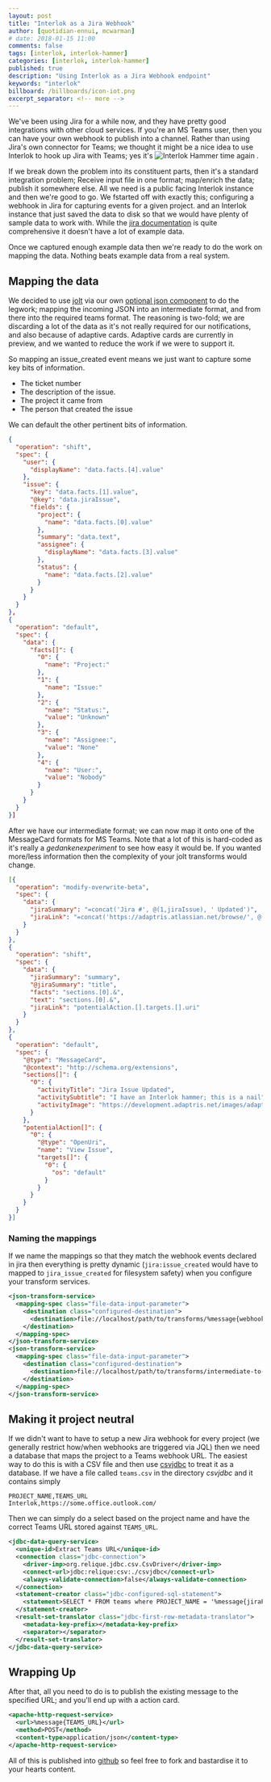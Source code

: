 ```yaml
---
layout: post
title: "Interlok as a Jira Webhook"
author: [quotidian-ennui, mcwarman]
# date: 2018-01-15 11:00
comments: false
tags: [interlok, interlok-hammer]
categories: [interlok, interlok-hammer]
published: true
description: "Using Interlok as a Jira Webhook endpoint"
keywords: "interlok"
billboard: /billboards/icon-iot.png
excerpt_separator: <!-- more -->
---
```


We've been using Jira for a while now, and they have pretty good integrations with other cloud services. If you're an MS Teams user, then you can have your own webhook to publish into a channel. Rather than using Jira's own connector for Teams; we thought it might be a nice idea to use Interlok to hook up Jira with Teams; yes it's ![Interlok Hammer](https://img.shields.io/badge/certified-interlok%20hammer-red.svg) time again
.
<!-- more -->

If we break down the problem into its constituent parts, then it's a standard integration problem; Receive input file in one format; map/enrich the data; publish it somewhere else. All we need is a public facing Interlok instance and then we're good to go. We fstarted off with exactly this; configuring a webhook in Jira for capturing events for a given project. and an Interlok instance that just saved the data to disk so that we would have plenty of sample data to work with. While the [jira documentation](https://developer.atlassian.com/server/jira/platform/webhooks/) is quite comprehensive it doesn't have a lot of example data.

Once we captured enough example data then we're ready to do the work on mapping the data. Nothing beats example data from a real system.

## Mapping the data

We decided to use [jolt](https://github.com/bazaarvoice/jolt) via our own [optional json component](https://interlok.adaptris.net/interlok-docs/#/pages/cookbook/cookbook-json-transform) to do the legwork; mapping the incoming JSON into an intermediate format, and from there into the required teams format. The reasoning is two-fold; we are discarding a lot of the data as it's not really required for our notifications, and also because of adaptive cards. Adaptive cards are currently in preview, and we wanted to reduce the work if we were to support it.

So mapping an issue_created event means we just want to capture some key bits of information.

* The ticket number
* The description of the issue.
* The project it came from
* The person that created the issue

We can default the other pertinent bits of information.

```json
{
  "operation": "shift",
  "spec": {
    "user": {
      "displayName": "data.facts.[4].value"
    },
    "issue": {
      "key": "data.facts.[1].value",
      "@key": "data.jiraIssue",
      "fields": {
        "project": {
          "name": "data.facts.[0].value"
        },
        "summary": "data.text",
        "assignee": {
          "displayName": "data.facts.[3].value"
        },
        "status": {
          "name": "data.facts.[2].value"
        }
      }
    }
  }
},
{
  "operation": "default",
  "spec": {
    "data": {
      "facts[]": {
        "0": {
          "name": "Project:"
        },
        "1": {
          "name": "Issue:"
        },
        "2": {
          "name": "Status:",
          "value": "Unknown"
        },
        "3": {
          "name": "Assignee:",
          "value": "None"
        },
        "4": {
          "name": "User:",
          "value": "Nobody"
        }
      }
    }
  }
}]
```

After we have our intermediate format; we can now map it onto one of the MessageCard formats for MS Teams. Note that a lot of this is hard-coded as it's really a _gedankenexperiment_ to see how easy it would be. If you wanted more/less information then the complexity of your jolt transforms would change.

```json
[{
  "operation": "modify-overwrite-beta",
  "spec": {
    "data": {
      "jiraSummary": "=concat('Jira #', @(1,jiraIssue), ' Updated')",
      "jiraLink": "=concat('https://adaptris.atlassian.net/browse/', @(1,jiraIssue))"
    }
  }
},
{
  "operation": "shift",
  "spec": {
    "data": {
      "jiraSummary": "summary",
      "@jiraSummary": "title",
      "facts": "sections.[0].&",
      "text": "sections.[0].&",
      "jiraLink": "potentialAction.[].targets.[].uri"
    }
  }
},
{
  "operation": "default",
  "spec": {
    "@type": "MessageCard",
    "@context": "http://schema.org/extensions",
    "sections[]": {
      "0": {
        "activityTitle": "Jira Issue Updated",
        "activitySubtitle": "I have an Interlok hammer; this is a nail",
        "activityImage": "https://development.adaptris.net/images/adaptris-logo.png"
      }
    },
    "potentialAction[]": {
      "0": {
        "@type": "OpenUri",
        "name": "View Issue",
        "targets[]": {
          "0": {
            "os": "default"
          }
        }
      }
    }
  }
}]

```

### Naming the mappings

If we name the mappings so that they match the webhook events declared in jira then everything is pretty dynamic (`jira:issue_created` would have to mapped to `jira_issue_created` for filesystem safety) when you configure your transform services.

```xml
<json-transform-service>
  <mapping-spec class="file-data-input-parameter">
    <destination class="configured-destination">
      <destination>file://localhost/path/to/transforms/%message{webhookEvent}.json</destination>
    </destination>
  </mapping-spec>
</json-transform-service>
<json-transform-service>
  <mapping-spec class="file-data-input-parameter">
    <destination class="configured-destination">
      <destination>file://localhost/path/to/transforms/intermediate-to-ms.json</destination>
    </destination>
  </mapping-spec>
</json-transform-service>
```

## Making it project neutral

If we didn't want to have to setup a new Jira webhook for every project (we generally restrict how/when webhooks are triggered via JQL) then we need a database that maps the project to a Teams webhook URL. The easiest way to do this is with a CSV file and then use [csvjdbc](http://csvjdbc.sourceforge.net/) to treat it as a database. If we have a file called `teams.csv` in the directory _csvjdbc_ and it contains simply

```
PROJECT_NAME,TEAMS_URL
Interlok,https://some.office.outlook.com/
```

Then we can simply do a select based on the project name and have the correct Teams URL stored against `TEAMS_URL`.

```xml
<jdbc-data-query-service>
  <unique-id>Extract Teams URL</unique-id>
  <connection class="jdbc-connection">
    <driver-imp>org.relique.jdbc.csv.CsvDriver</driver-imp>
    <connect-url>jdbc:relique:csv:./csvjdbc</connect-url>
    <always-validate-connection>false</always-validate-connection>
  </connection>
  <statement-creator class="jdbc-configured-sql-statement">
    <statement>SELECT * FROM teams where PROJECT_NAME = '%message{jiraProject}'</statement>
  </statement-creator>
  <result-set-translator class="jdbc-first-row-metadata-translator">
    <metadata-key-prefix></metadata-key-prefix>
    <separator></separator>
  </result-set-translator>
</jdbc-data-query-service>
```

## Wrapping Up

After that, all you need to do is to publish the existing message to the specified URL; and you'll end up with a action card.

```xml
<apache-http-request-service>
  <url>%message{TEAMS_URL}</url>
  <method>POST</method>
  <content-type>application/json</content-type>
</apache-http-request-service>
```


All of this is published into [github](https://github.com/quotidian-ennui/interlok-jira-msteams) so feel free to fork and bastardise it to your hearts content.


